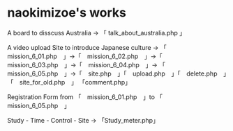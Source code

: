 # naokimizoe's works
A board to disscuss Australia → 「 talk_about_australia.php 」

A video upload Site to introduce Japanese culture
→  「　mission_6_01.php　」→「　mission_6_02.php　」→「　mission_6_03.php　」→「　mission_6_04.php　」→
「　mission_6_05.php　」→「　site.php　」「　upload.php　」「　delete.php　」「　site_for_old.php　」
「comment.php」

Registration Form from 「　mission_6_01.php　」to 「　mission_6_05.php　」

Study - Time - Control - Site → 「Study_meter.php」
